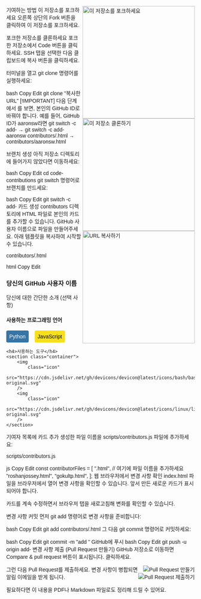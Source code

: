 기여하는 방법
<img align="right" width="300" src="https://firstcontributions.github.io/assets/Readme/fork.png" alt="이 저장소를 포크하세요" />
이 저장소를 포크하세요
오른쪽 상단의 Fork 버튼을 클릭하여 이 저장소를 포크하세요.

포크한 저장소를 클론하세요
포크한 저장소에서 Code 버튼을 클릭하세요. SSH 탭을 선택한 다음 클립보드에 복사 버튼을 클릭하세요.

<img align="right" width="300" src="https://firstcontributions.github.io/assets/Readme/clone.png" alt="이 저장소 클론하기" />
터미널을 열고 git clone 명령어를 실행하세요:

bash
Copy
Edit
git clone "복사한 URL"
[!IMPORTANT]
다음 단계에서 <tu-github-id>를 보면, 본인의 GitHub ID로 바꿔야 합니다.
예를 들어, GitHub ID가 aaronsw라면
git switch -c add-<tu-github-id> → git switch -c add-aaronsw
contributors/<tu-github-id>.html → contributors/aaronsw.html

<img align="right" width="300" src="https://firstcontributions.github.io/assets/Readme/copy-to-clipboard.png" alt="URL 복사하기" />
브랜치 생성
아직 저장소 디렉토리에 들어가지 않았다면 이동하세요:

bash
Copy
Edit
cd code-contributions
git switch 명령어로 브랜치를 만드세요:

bash
Copy
Edit
git switch -c add-<tu-github-id>
카드 생성
contributors 디렉토리에 HTML 파일로 본인의 카드를 추가할 수 있습니다.
GitHub 사용자 이름으로 파일을 만들어주세요. 아래 템플릿을 복사하여 시작할 수 있습니다.

contributors/<tu-github-id>.html

html
Copy
Edit
<article>
    <h3>당신의 GitHub 사용자 이름</h3>
    <p>당신에 대한 간단한 소개 (선택 사항)</p>
    <h4>사용하는 프로그래밍 언어</h4>
    <section class="container">
        <div class="badge" style="background-color: #3874a4; color: white">
            Python
        </div>
        <div class="badge" style="background-color: #f7df1e; color: black;">
            JavaScript
        </div>
    </section>

    <h4>사용하는 도구</h4>
    <section class="container">
        <img
            class="icon"
            src="https://cdn.jsdelivr.net/gh/devicons/devicon@latest/icons/bash/bash-original.svg"
        />
        <img
            class="icon"
            src="https://cdn.jsdelivr.net/gh/devicons/devicon@latest/icons/linux/linux-original.svg"
        />
    </section>
</article>
<style>
    body {
        font-family: sans-serif;
    }
    .container {
        display: flex;
        flex-wrap: wrap;
        gap: 1rem;
    }
    .badge {
        padding: 0.5rem;
        border-radius: 0.25rem;
    }
    .icon {
        width: 2rem;
    }
</style>
기여자 목록에 카드 추가
생성한 파일 이름을 scripts/contributors.js 파일에 추가하세요:

scripts/contributors.js

js
Copy
Edit
const contributorFiles = [
    "<tu-github-id>.html", // 여기에 파일 이름을 추가하세요
    "roshanjossey.html",
    "gokultp.html",
];
웹 브라우저에서 변경 사항 확인
index.html 파일을 브라우저에서 열어 변경 사항을 확인할 수 있습니다.
앞서 만든 새로운 카드가 표시되어야 합니다.

카드를 계속 수정하면서 브라우저 탭을 새로고침해 변화를 확인할 수 있습니다.

변경 사항 커밋
먼저 git add 명령어로 변경 사항을 준비합니다:

bash
Copy
Edit
git add contributors/<tu-github-id>.html
그 다음 git commit 명령어로 커밋하세요:

bash
Copy
Edit
git commit -m "add <tu-github-id>"
GitHub에 푸시
bash
Copy
Edit
git push -u origin add-<tu-github-id>
변경 사항 제출 (Pull Request 만들기)
GitHub 저장소로 이동하면 Compare & pull request 버튼이 표시됩니다. 클릭하세요.

<img style="float: right;" src="https://firstcontributions.github.io/assets/Readme/compare-and-pull.png" alt="Pull Request 만들기" />
그런 다음 Pull Request를 제출하세요.

<img style="float: right;" src="https://firstcontributions.github.io/assets/Readme/submit-pull-request.png" alt="Pull Request 제출하기" />
변경 사항이 병합되면 알림 이메일을 받게 됩니다.

필요하다면 이 내용을 PDF나 Markdown 파일로도 정리해 드릴 수 있어요.








